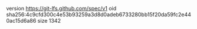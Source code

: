 version https://git-lfs.github.com/spec/v1
oid sha256:4c9cfd300c4e53b93259a3d8d0adeb6733280bb15f20da59fc2e440ac15d6a86
size 1342
